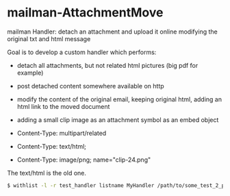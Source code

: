 mailman-AttachmentMove
======================

mailman Handler: detach an attachment and upload it online modifying the original txt and html message

Goal is to develop a custom handler which performs:

* detach all attachments, but not related html pictures (big pdf for example)
* post detached content somewhere available on http
* modify the content of the original email, keeping original html, adding an html link to the moved document
* adding a small clip image as an attachment symbol as an embed object


* Content-Type: multipart/related
 * Content-Type: text/html;
 * Content-Type: image/png; name="clip-24.png"

The text/html is the old one.

```bash
$ withlist -l -r test_handler listname MyHandler /path/to/some_test_2_pj.eml  > /tmp/out.handler && less -40 /tmp/out.handler
```
